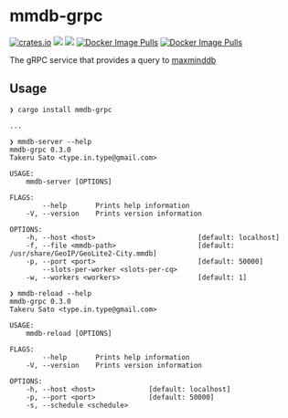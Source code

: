 # mmdb-grpc

[![crates.io](https://meritbadge.herokuapp.com/mmdb-grpc)](https://crates.io/crates/mmdb-grpc)
![](https://github.com/tkrs/mmdb-grpc/workflows/Build/badge.svg)
![](https://github.com/tkrs/mmdb-grpc/workflows/Release/badge.svg)
[![Docker Image Pulls](https://img.shields.io/docker/pulls/tkrs/mmdb-server "Docker Image Pulls")](https://img.shields.io/docker/pulls/tkrs/mmdb-server)
[![Docker Image Pulls](https://img.shields.io/docker/pulls/tkrs/mmdb-reload "Docker Image Pulls")](https://img.shields.io/docker/pulls/tkrs/mmdb-reload)

The gRPC service that provides a query to [maxminddb](https://docs.rs/crate/maxminddb/)

## Usage

```
❯ cargo install mmdb-grpc

...

```

```
❯ mmdb-server --help
mmdb-grpc 0.3.0
Takeru Sato <type.in.type@gmail.com>

USAGE:
    mmdb-server [OPTIONS]

FLAGS:
        --help       Prints help information
    -V, --version    Prints version information

OPTIONS:
    -h, --host <host>                         [default: localhost]
    -f, --file <mmdb-path>                    [default: /usr/share/GeoIP/GeoLite2-City.mmdb]
    -p, --port <port>                         [default: 50000]
        --slots-per-worker <slots-per-cq>    
    -w, --workers <workers>                   [default: 1]

```

```
❯ mmdb-reload --help
mmdb-grpc 0.3.0
Takeru Sato <type.in.type@gmail.com>

USAGE:
    mmdb-reload [OPTIONS]

FLAGS:
        --help       Prints help information
    -V, --version    Prints version information

OPTIONS:
    -h, --host <host>             [default: localhost]
    -p, --port <port>             [default: 50000]
    -s, --schedule <schedule>    
```
